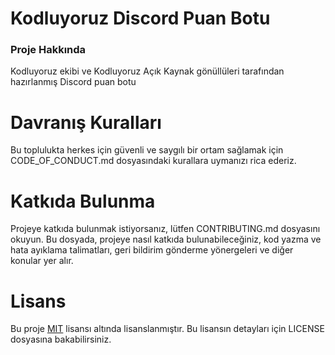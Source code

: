 # Kodluyoruz Discord Puan Botu
### Proje Hakkında
Kodluyoruz ekibi ve Kodluyoruz Açık Kaynak gönüllüleri tarafından hazırlanmış Discord puan botu

# Davranış Kuralları
Bu toplulukta herkes için güvenli ve saygılı bir ortam sağlamak için CODE_OF_CONDUCT.md dosyasındaki kurallara uymanızı rica ederiz.

# Katkıda Bulunma
Projeye katkıda bulunmak istiyorsanız, lütfen CONTRIBUTING.md dosyasını okuyun. Bu dosyada, projeye nasıl katkıda bulunabileceğiniz, kod yazma ve hata ayıklama talimatları, geri bildirim gönderme yönergeleri ve diğer konular yer alır.

# Lisans
Bu proje [MIT](https://choosealicense.com/licenses/mit/) lisansı altında lisanslanmıştır. Bu lisansın detayları için LICENSE dosyasına bakabilirsiniz.

